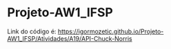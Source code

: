 # Projeto-AW1_IFSP

Link do código é: https://igormozetic.github.io/Projeto-AW1_IFSP/Atividades/A19/API-Chuck-Norris
